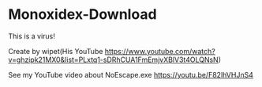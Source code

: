 # Monoxidex-Download

This is a virus!

Create by wipet(His YouTube https://www.youtube.com/watch?v=ghzipk21MX0&list=PLxtq1-sDRhCUA1FmEmjvXBlV3t4OLQNsN)

See my YouTube video about NoEscape.exe https://youtu.be/F82lhVHJnS4
